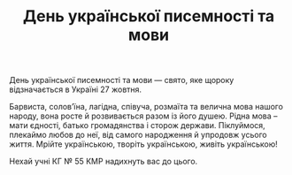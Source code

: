 ﻿---
title: День української писемності та мови
---

День української писемності та мови — свято, яке щороку відзначається в Україні 27 жовтня.

Барвиста, солов’їна, лагідна, співуча, розмаїта та велична мова нашого народу, вона росте й розвивається разом із його душею. Рідна мова – мати єдності, батько громадянства і сторож держави. Піклуймося, плекаймо любов до неї, від самого народження й упродовж усього життя. Мрійте українською, творіть українською, живіть українською!

Нехай учні КГ № 55 КМР надихнуть вас до цього.

<youtube id="OrNVgeJRe94" />
